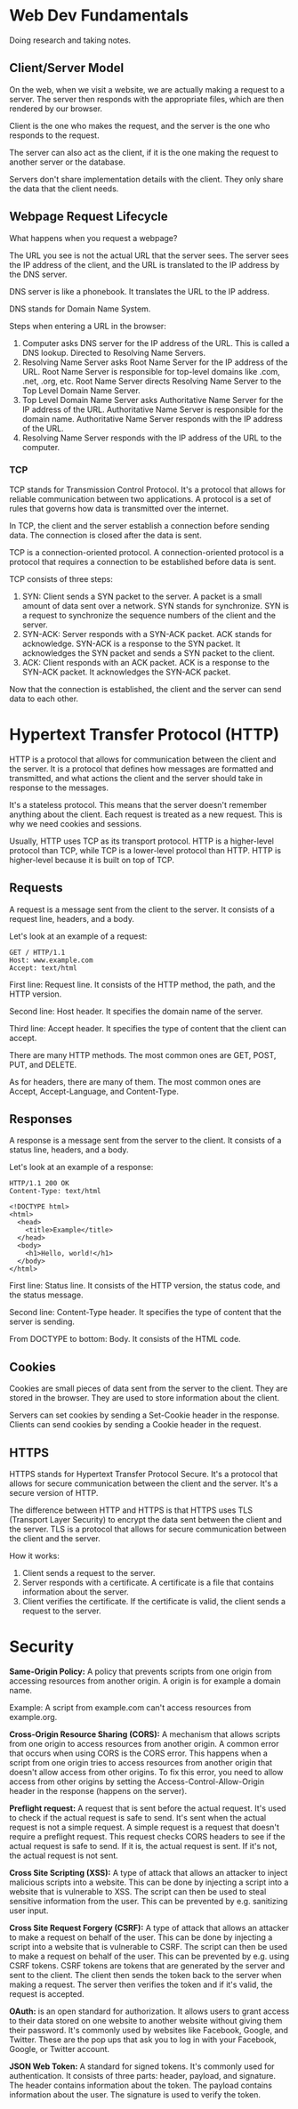 # Web Dev Fundamentals

Doing research and taking notes.

## Client/Server Model

On the web, when we visit a website, we are actually making a request to a server. The server then responds with the appropriate files, which are then rendered by our browser.

Client is the one who makes the request, and the server is the one who responds to the request.

The server can also act as the client, if it is the one making the request to another server or the database.

Servers don't share implementation details with the client. They only share the data that the client needs.

## Webpage Request Lifecycle

What happens when you request a webpage?

The URL you see is not the actual URL that the server sees. The server sees the IP address of the client, and the URL is translated to the IP address by the DNS server.

DNS server is like a phonebook. It translates the URL to the IP address.

DNS stands for Domain Name System.

Steps when entering a URL in the browser:

1. Computer asks DNS server for the IP address of the URL. This is called a DNS lookup. Directed to Resolving Name Servers.
2. Resolving Name Server asks Root Name Server for the IP address of the URL. Root Name Server is responsible for top-level domains like .com, .net, .org, etc. Root Name Server directs Resolving Name Server to the Top Level Domain Name Server.
3. Top Level Domain Name Server asks Authoritative Name Server for the IP address of the URL. Authoritative Name Server is responsible for the domain name. Authoritative Name Server responds with the IP address of the URL.
4. Resolving Name Server responds with the IP address of the URL to the computer.

### TCP

TCP stands for Transmission Control Protocol. It's a protocol that allows for reliable communication between two applications. A protocol is a set of rules that governs how data is transmitted over the internet.

In TCP, the client and the server establish a connection before sending data. The connection is closed after the data is sent.

TCP is a connection-oriented protocol. A connection-oriented protocol is a protocol that requires a connection to be established before data is sent.

TCP consists of three steps:

1. SYN: Client sends a SYN packet to the server. A packet is a small amount of data sent over a network. SYN stands for synchronize. SYN is a request to synchronize the sequence numbers of the client and the server.
2. SYN-ACK: Server responds with a SYN-ACK packet. ACK stands for acknowledge. SYN-ACK is a response to the SYN packet. It acknowledges the SYN packet and sends a SYN packet to the client.
3. ACK: Client responds with an ACK packet. ACK is a response to the SYN-ACK packet. It acknowledges the SYN-ACK packet.

Now that the connection is established, the client and the server can send data to each other.

# Hypertext Transfer Protocol (HTTP)

HTTP is a protocol that allows for communication between the client and the server. It is a protocol that defines how messages are formatted and transmitted, and what actions the client and the server should take in response to the messages.

It's a stateless protocol. This means that the server doesn't remember anything about the client. Each request is treated as a new request. This is why we need cookies and sessions.

Usually, HTTP uses TCP as its transport protocol. HTTP is a higher-level protocol than TCP, while TCP is a lower-level protocol than HTTP. HTTP is higher-level because it is built on top of TCP.

## Requests

A request is a message sent from the client to the server. It consists of a request line, headers, and a body.

Let's look at an example of a request:

```
GET / HTTP/1.1
Host: www.example.com
Accept: text/html
```

First line: Request line. It consists of the HTTP method, the path, and the HTTP version.

Second line: Host header. It specifies the domain name of the server.

Third line: Accept header. It specifies the type of content that the client can accept.

There are many HTTP methods. The most common ones are GET, POST, PUT, and DELETE.

As for headers, there are many of them. The most common ones are Accept, Accept-Language, and Content-Type.

## Responses

A response is a message sent from the server to the client. It consists of a status line, headers, and a body.

Let's look at an example of a response:

```
HTTP/1.1 200 OK
Content-Type: text/html

<!DOCTYPE html>
<html>
  <head>
    <title>Example</title>
  </head>
  <body>
    <h1>Hello, world!</h1>
  </body>
</html>
```

First line: Status line. It consists of the HTTP version, the status code, and the status message.

Second line: Content-Type header. It specifies the type of content that the server is sending.

From DOCTYPE to bottom: Body. It consists of the HTML code.

## Cookies

Cookies are small pieces of data sent from the server to the client. They are stored in the browser. They are used to store information about the client.

Servers can set cookies by sending a Set-Cookie header in the response. Clients can send cookies by sending a Cookie header in the request.

## HTTPS

HTTPS stands for Hypertext Transfer Protocol Secure. It's a protocol that allows for secure communication between the client and the server. It's a secure version of HTTP.

The difference between HTTP and HTTPS is that HTTPS uses TLS (Transport Layer Security) to encrypt the data sent between the client and the server. TLS is a protocol that allows for secure communication between the client and the server.

How it works:

1. Client sends a request to the server.
2. Server responds with a certificate. A certificate is a file that contains information about the server.
3. Client verifies the certificate. If the certificate is valid, the client sends a request to the server.

# Security

**Same-Origin Policy:** A policy that prevents scripts from one origin from accessing resources from another origin. A origin is for example a domain name.

Example: A script from example.com can't access resources from example.org.

**Cross-Origin Resource Sharing (CORS):** A mechanism that allows scripts from one origin to access resources from another origin. A common error that occurs when using CORS is the CORS error. This happens when a script from one origin tries to access resources from another origin that doesn't allow access from other origins. To fix this error, you need to allow access from other origins by setting the Access-Control-Allow-Origin header in the response (happens on the server).

**Preflight request:** A request that is sent before the actual request. It's used to check if the actual request is safe to send. It's sent when the actual request is not a simple request. A simple request is a request that doesn't require a preflight request. This request checks CORS headers to see if the actual request is safe to send. If it is, the actual request is sent. If it's not, the actual request is not sent.

**Cross Site Scripting (XSS):** A type of attack that allows an attacker to inject malicious scripts into a website. This can be done by injecting a script into a website that is vulnerable to XSS. The script can then be used to steal sensitive information from the user. This can be prevented by e.g. sanitizing user input.

**Cross Site Request Forgery (CSRF):** A type of attack that allows an attacker to make a request on behalf of the user. This can be done by injecting a script into a website that is vulnerable to CSRF. The script can then be used to make a request on behalf of the user. This can be prevented by e.g. using CSRF tokens. CSRF tokens are tokens that are generated by the server and sent to the client. The client then sends the token back to the server when making a request. The server then verifies the token and if it's valid, the request is accepted.

**OAuth:** is an open standard for authorization. It allows users to grant access to their data stored on one website to another website without giving them their password. It's commonly used by websites like Facebook, Google, and Twitter. These are the pop ups that ask you to log in with your Facebook, Google, or Twitter account.

**JSON Web Token:** A standard for signed tokens. It's commonly used for authentication. It consists of three parts: header, payload, and signature. The header contains information about the token. The payload contains information about the user. The signature is used to verify the token.
